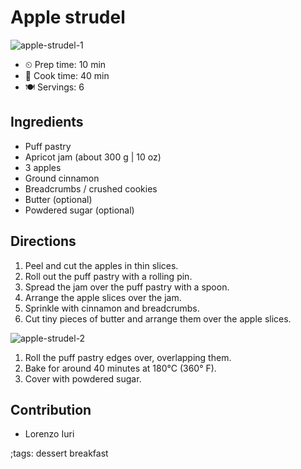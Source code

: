 # Apple strudel

![apple-strudel-1](pix/apple-strudel-1.webp)

- ⏲ Prep time: 10 min
- 🍳 Cook time: 40 min
- 🍽 Servings: 6

## Ingredients

- Puff pastry
- Apricot jam (about 300 g | 10 oz)
- 3 apples
- Ground cinnamon
- Breadcrumbs / crushed cookies
- Butter (optional)
- Powdered sugar (optional)

## Directions

1. Peel and cut the apples in thin slices.
2. Roll out the puff pastry with a rolling pin.
3. Spread the jam over the puff pastry with a spoon.
4. Arrange the apple slices over the jam.
5. Sprinkle with cinnamon and breadcrumbs.
6. Cut tiny pieces of butter and arrange them over the apple slices.

![apple-strudel-2](pix/apple-strudel-2.webp)

1. Roll the puff pastry edges over, overlapping them.
2. Bake for around 40 minutes at 180°C (360° F).
3. Cover with powdered sugar.

## Contribution

- Lorenzo Iuri

;tags: dessert breakfast

